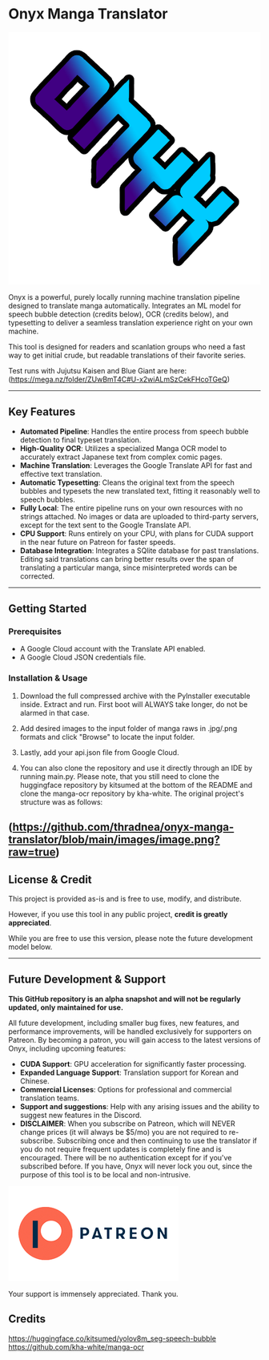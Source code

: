 # Onyx Manga Translator

![Onyx Manga Translator Splash](https://github.com/thradnea/onyx-manga-translator/blob/main/images/New%20Project%20(3)%20(1).png?raw=true)

Onyx is a powerful, purely locally running machine translation pipeline designed to translate manga automatically. Integrates an ML model for speech bubble detection (credits below), OCR (credits below), and typesetting to deliver a seamless translation experience right on your own machine.

This tool is designed for readers and scanlation groups who need a fast way to get initial crude, but readable translations of their favorite series.

Test runs with Jujutsu Kaisen and Blue Giant are here: (https://mega.nz/folder/ZUwBmT4C#U-x2wiALmSzCekFHcoTGeQ)

---

## Key Features

* **Automated Pipeline**: Handles the entire process from speech bubble detection to final typeset translation.
* **High-Quality OCR**: Utilizes a specialized Manga OCR model to accurately extract Japanese text from complex comic pages.
* **Machine Translation**: Leverages the Google Translate API for fast and effective text translation.
* **Automatic Typesetting**: Cleans the original text from the speech bubbles and typesets the new translated text, fitting it reasonably well to speech bubbles.
* **Fully Local**: The entire pipeline runs on your own resources with no strings attached. No images or data are uploaded to third-party servers, except for the text sent to the Google Translate API.
* **CPU Support**: Runs entirely on your CPU, with plans for CUDA support in the near future on Patreon for faster speeds.
* **Database Integration**: Integrates a SQlite database for past translations. Editing said translations can bring better results over the span of translating a particular manga, since misinterpreted words can be corrected.

---

## Getting Started

### Prerequisites

* A Google Cloud account with the Translate API enabled.
* A Google Cloud JSON credentials file.

### Installation & Usage

1. Download the full compressed archive with the PyInstaller executable inside. Extract and run. First boot will ALWAYS take longer, do not be alarmed in that case.
2. Add desired images to the input folder of manga raws in .jpg/.png formats and click "Browse" to locate the input folder.
3. Lastly, add your api.json file from Google Cloud.

4. You can also clone the repository and use it directly through an IDE by running main.py. Please note, that you still need to clone the huggingface repository by kitsumed at the bottom of the README and clone the manga-ocr repository by kha-white. The original project's structure was as follows:

(https://github.com/thradnea/onyx-manga-translator/blob/main/images/image.png?raw=true)
---

## License & Credit

This project is provided as-is and is free to use, modify, and distribute.

However, if you use this tool in any public project, **credit is greatly appreciated**.

While you are free to use this version, please note the future development model below.

---

## Future Development & Support

**This GitHub repository is an alpha snapshot and will not be regularly updated, only maintained for use.**

All future development, including smaller bug fixes, new features, and performance improvements, will be handled exclusively for supporters on Patreon. By becoming a patron, you will gain access to the latest versions of Onyx, including upcoming features:

* **CUDA Support**: GPU acceleration for significantly faster processing.
* **Expanded Language Support**: Translation support for Korean and Chinese.
* **Commercial Licenses**: Options for professional and commercial translation teams.
* **Support and suggestions**: Help with any arising issues and the ability to suggest new features in the Discord.
* **DISCLAIMER**: When you subscribe on Patreon, which will NEVER change prices (it will always be $5/mo) you are not required to re-subscribe. Subscribing once and then continuing to use the translator if you do not require frequent updates is completely fine and is encouraged. There will be no authentication except for if you've subscribed before. If you have, Onyx will never lock you out, since the purpose of this tool is to be local and non-intrusive.

<a href="https://www.patreon.com/your-patreon-link">
    <img src="https://github.com/thradnea/onyx-manga-translator/blob/main/images/patreon.png?raw=true" alt="Become a Patron" />
</a>

Your support is immensely appreciated. Thank you.
## Credits
https://huggingface.co/kitsumed/yolov8m_seg-speech-bubble
https://github.com/kha-white/manga-ocr
